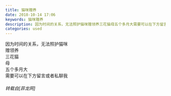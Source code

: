 ```yaml
---
title: 猫咪赠养
date: 2018-10-14 17:06
keywords: 猫咪赠养
description: 因为时间的关系，无法照护猫咪赠领养三花猫母五个多月大需要可以在下方留言或者私聊我
categories: used
---
```

<td class="t_f" id="postmessage_2025883">

因为时间的关系，无法照护猫咪<br/>
赠领养<br/>
三花猫<br/>
母<br/>
五个多月大<br/>
需要可以在下方留言或者私聊我</td>
###### 转载自[菲龙网]